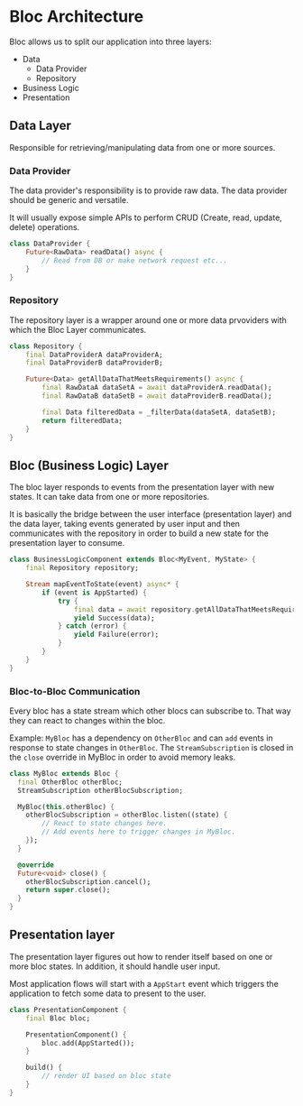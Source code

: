 # Bloc Architecture

Bloc allows us to split our application into three layers:

* Data
    * Data Provider
    * Repository
* Business Logic
* Presentation

## Data Layer

Responsible for retrieving/manipulating data from one or more sources.

### Data Provider

The data provider's responsibility is to provide raw data. The data provider should be generic and versatile.

It will usually expose simple APIs to perform CRUD (Create, read, update, delete) operations.

```dart
class DataProvider {
    Future<RawData> readData() async {
        // Read from DB or make network request etc...
    }
}
```

### Repository

The repository layer is a wrapper around one or more data prvoviders with which the Bloc Layer communicates.

```dart
class Repository {
    final DataProviderA dataProviderA;
    final DataProviderB dataProviderB;

    Future<Data> getAllDataThatMeetsRequirements() async {
        final RawDataA dataSetA = await dataProviderA.readData();
        final RawDataB dataSetB = await dataProviderB.readData();

        final Data filteredData = _filterData(dataSetA, dataSetB);
        return filteredData;
    }
}

```

## Bloc (Business Logic) Layer

The bloc layer responds to events from the presentation layer with new states. It can take data from one or more repositories.

It is basically the bridge between the user interface (presentation layer) and the data layer, taking events generated by user input and then communicates with the repository in order to build a new state for the presentation layer to consume.

```dart
class BusinessLogicComponent extends Bloc<MyEvent, MyState> {
    final Repository repository;

    Stream mapEventToState(event) async* {
        if (event is AppStarted) {
            try {
                final data = await repository.getAllDataThatMeetsRequirements();
                yield Success(data);
            } catch (error) {
                yield Failure(error);
            }
        }
    }
}
```

### Bloc-to-Bloc Communication

Every bloc has a state stream which other blocs can subscribe to. That way they can react to changes within the bloc.

Example: ```MyBloc``` has a dependency on ```OtherBloc``` and can ```add``` events in response to state changes in ```OtherBloc```. The ```StreamSubscription``` is closed in the ```close``` override in MyBloc in order to avoid memory leaks.

```dart
class MyBloc extends Bloc {
  final OtherBloc otherBloc;
  StreamSubscription otherBlocSubscription;

  MyBloc(this.otherBloc) {
    otherBlocSubscription = otherBloc.listen((state) {
        // React to state changes here.
        // Add events here to trigger changes in MyBloc.
    });
  }

  @override
  Future<void> close() {
    otherBlocSubscription.cancel();
    return super.close();
  }
}
```

## Presentation layer

The presentation layer figures out how to render itself based on one or more bloc states. In addition, it should handle user input.

Most application flows will start with a ```AppStart``` event which triggers the application to fetch some data to present to the user.

```dart
class PresentationComponent {
    final Bloc bloc;

    PresentationComponent() {
        bloc.add(AppStarted());
    }

    build() {
        // render UI based on bloc state
    }
}
```